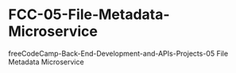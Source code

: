 # FCC-05-File-Metadata-Microservice
freeCodeCamp-Back-End-Development-and-APIs-Projects-05 File Metadata Microservice
